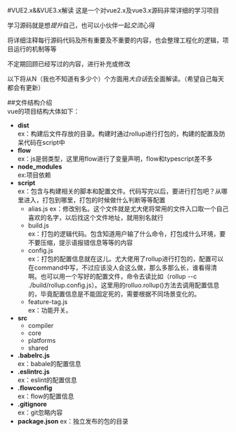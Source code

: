 #VUE2.x&&VUE3.x解读
这是一个对vue2.x及vue3.x源码非常详细的学习项目  

学习源码就是想*提升*自己，也可以小伙伴一起*交流*心得   

将详细注释每行源码代码及所有重要及不重要的内容，也会整理工程化的逻辑，项目运行的机制等等  

不定期回顾已经写过的内容，进行补充或修改  

以下将从N（我也不知道有多少个）个方面用*大白话*去全面解读。（希望自己每天都会有更新）  

##文件结构介绍  
vue的项目结构大体如下：  
* __dist__  
    ex：构建后文件存放的目录。构建时通过rollup进行打包的，构建的配置及防呆代码在script中
* __flow__  
    ex：js是弱类型，这里用flow进行了变量声明，flow和typescript差不多
* __node_modules__  
    ex:项目依赖
* __script__  
    ex：包含与构建相关的脚本和配置文件。代码写完以后，要进行打包吧？从哪里进入，打包到哪里，打包的时候做什么判断等等配置
    - alias.js
      ex：修改别名。这个文件就是尤大佬将常用的文件入口取一个自己喜欢的名字，以后找这个文件地址，就用别名就行
    - build.js  
      ex：打包的逻辑代码。包含知道用户输了什么命令，打包成什么环境，要不要压缩，提示语报错信息等等的内容
    - config.js  
      ex：打包的配置信息就在这儿。尤大佬用了rollup进行打包的，配置可以在command中写，不过应该没人会这么做，那么多那么长，谁看得清啊。也可以用一个写好的配置文件，命令去读比如（rollup --c ./build/rollup.config.js）。这里用的rolluo.rollup()方法去调用配置信息的，毕竟配置信息是不能固定死的，需要根据不同场景变化的。
    - feature-tag.js  
      ex：功能开关。
* __src__  
    - compiler
    - core  
    - platforms  
    - shared  
* __.babelrc.js__  
      ex：babale的配置信息
* __.eslintrc.js__  
      ex：eslint的配置信息
* __.flowconfig__  
      ex：flow的配置信息
* __.gitignore__  
     ex：git忽略内容
* __package.json__
     ex：独立发布的包的目录
